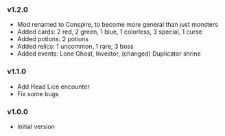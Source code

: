 ### v1.2.0
* Mod renamed to Conspire, to become more general than just monsters
* Added cards: 2 red, 2 green, 1 blue, 1 colorless, 3 special, 1 curse
* Added potions: 2 potions
* Added relics: 1 uncommon, 1 rare, 3 boss
* Added events: Lone Ghost, Investor, (changed) Duplicator shrine

### v1.1.0
* Add Head Lice encounter
* Fix some bugs

### v1.0.0
* Initial version